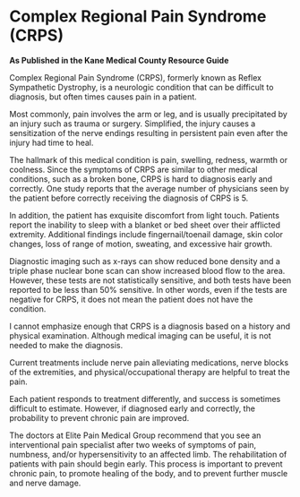 # Complex Regional Pain Syndrome (CRPS)

**​As Published in the Kane Medical County Resource Guide**

Complex Regional Pain Syndrome (CRPS), formerly known as Reflex Sympathetic Dystrophy, is a neurologic condition that can be difficult to diagnosis, but often times causes pain in a patient.

Most commonly, pain involves the arm or leg, and is usually precipitated by an injury such as trauma or surgery.  Simplified, the injury causes a sensitization of the nerve endings resulting in persistent pain even after the injury had time to heal.

The hallmark of this medical condition is pain, swelling, redness, warmth or coolness. Since the symptoms of CRPS are similar to other medical conditions, such as a broken bone, CRPS is hard to diagnosis early and correctly.  One study reports that the average number of physicians seen by the patient before correctly receiving the diagnosis of CRPS is 5.

In addition, the patient has exquisite discomfort from light touch. Patients report the inability to sleep with a blanket or bed sheet over their afflicted extremity. Additional findings include fingernail/toenail damage, skin color changes, loss of range of motion, sweating, and excessive hair growth.

Diagnostic imaging such as x-rays can show reduced bone density and a triple phase nuclear bone scan can show increased blood flow to the area. However, these tests are not statistically sensitive, and both tests have been reported to be less than 50% sensitive. In other words, even if the tests are negative for CRPS, it does not mean the patient does not have the condition.

I cannot emphasize enough that CRPS is a diagnosis based on a history and physical examination. Although medical imaging can be useful, it is not needed to make the diagnosis.

Current treatments include nerve pain alleviating medications, nerve blocks of the extremities, and physical/occupational therapy are helpful to treat the pain.

Each patient responds to treatment differently, and success is sometimes difficult to estimate. However, if diagnosed early and correctly, the probability to prevent chronic pain are improved.

The doctors at Elite Pain Medical Group recommend that you see an interventional pain specialist after two weeks of symptoms of pain, numbness, and/or hypersensitivity to an affected limb. The rehabilitation of patients with pain should begin early. This process is important to prevent chronic pain, to promote healing of the body, and to prevent further muscle and nerve damage.
